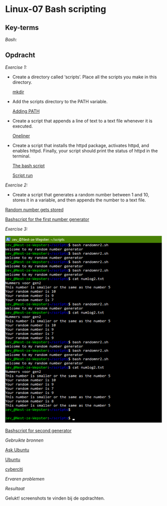 **Linux-07 Bash scripting**
===

**Key-terms**
---

*Bash:* 

**Opdracht**
---
*Exercise 1:*

- Create a directory called ‘scripts’. Place all the scripts you make in this directory.

   [mkdir](../00_includes/LNX-07/mkdir.png)

- Add the scripts directory to the PATH variable.

    [Adding PATH](../00_includes/LNX-07/addPATH.png)

- Create a script that appends a line of text to a text file whenever it is executed.

    [Oneliner](../00_includes/LNX-07/bashoneline.png)

- Create a script that installs the httpd package, activates httpd, and enables httpd. Finally, your script should print the status of httpd in the terminal.

    [The bash script](../00_includes/LNX-07/BashScript.png)

    [Script run](../00_includes/LNX-07/runscript.png)


*Exercise 2:* 

- Create a script that generates a random number between 1 and 10, stores it in a variable, and then appends the number to a text file.

[Random number gets stored](../00_includes/LNX-07/random%20nr%20script.png)

[Bashscript for the first number generator](../00_includes/LNX-07/Bashrandomgen1.png)

*Exercise 3:*

![Numbers get stored and tells you if the number was the same or lower than 5](../00_includes/LNX-07/randomnr2.png)

[Bashscript for second generator](../00_includes/LNX-07/nano%20randonr.png)

*Gebruikte bronnen*

[Ask Ubuntu](https://ubuntu.com/tutorials/install-and-configure-apache#4-setting-up-the-virtualhost-configuration-file)

[Ubuntu](https://help.ubuntu.com/community/Beginners/BashScripting?_ga=2.266382478.1443873597.1686224927-618742906.1686224927#Scripting)

[cyberciti](https://www.cyberciti.biz/faq/star-stop-restart-apache2-webserver/)


*Ervaren problemen*


*Resultaat*

Gelukt! screenshots te vinden bij de opdrachten.



